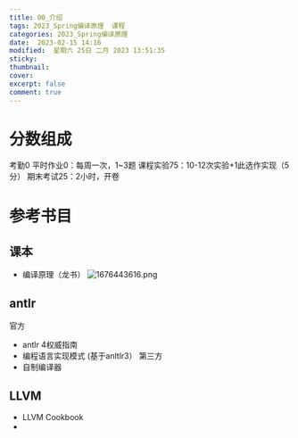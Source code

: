 ```yaml
---
title: 00_介绍
tags: 2023_Spring编译原理  课程
categories: 2023_Spring编译原理 
date:  2023-02-15 14:16
modified:  星期六 25日 二月 2023 13:51:35
sticky:
thumbnail:
cover: 
excerpt: false
comment: true
---
```




# 分数组成
考勤0
平时作业0：每周一次，1~3题
课程实验75：10-12次实验+1此选作实现（5分）
期末考试25：2小时，开卷
# 参考书目
## 课本
- 编译原理（龙书）
![1676443616.png](https://chillcharlie-img.oss-cn-hangzhou.aliyuncs.com/imgae/2023/02/15/16882970382b293e649ad4ee13b140d3_1676443616.png)

## antlr
官方
- antlr 4权威指南
- 编程语言实现模式 (基于anltlr3）
第三方
- 自制编译器

## LLVM
- LLVM Cookbook
- 
